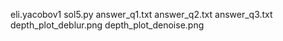 eli.yacobov1
sol5.py
answer_q1.txt
answer_q2.txt
answer_q3.txt
depth_plot_deblur.png
depth_plot_denoise.png